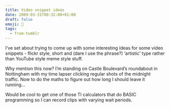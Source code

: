 ```yaml
---
title: Video snippet ideas
date: 2009-03-31T00:32:00+01:00
draft: false
emoji: 🎥
tags:
  - from-tumblr
---
```


I’ve set about trying to come up with some interesting ideas for some video snippets - flickr style, short and (dare I use the phrase?) ‘artistic’ type rather than YouTube style meme style stuff.

Why mention this now? I’m standing on Castle Boulevard’s roundabout in Nottingham with my time lapser clicking regular shots of the midnight traffic. Now to do the maths to figure out how long I should leave it running…

Would be cool to get one of those TI calculators that do BASIC programming so I can record clips with varying wait periods.
